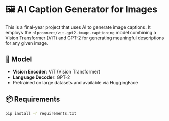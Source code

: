 # 🖼️ AI Caption Generator for Images

This is a final-year project that uses AI to generate image captions. It employs the `nlpconnect/vit-gpt2-image-captioning` model combining a Vision Transformer (ViT) and GPT-2 for generating meaningful descriptions for any given image.

## 🧠 Model
- **Vision Encoder**: ViT (Vision Transformer)
- **Language Decoder**: GPT-2
- Pretrained on large datasets and available via HuggingFace

## 📦 Requirements

```bash
pip install -r requirements.txt
